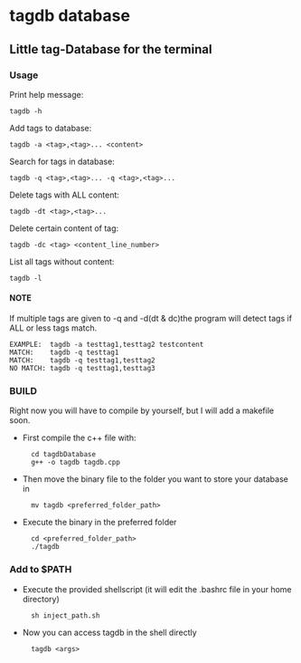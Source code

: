 # tagdb database
## Little tag-Database for the terminal
### Usage
Print help message:

    tagdb -h
    
Add tags to database:
 
    tagdb -a <tag>,<tag>... <content>

Search for tags in database:

    tagdb -q <tag>,<tag>... -q <tag>,<tag>...
    
Delete tags with ALL content:
    
    tagdb -dt <tag>,<tag>...
Delete certain content of tag:

    tagdb -dc <tag> <content_line_number>
List all tags without content:

    tagdb -l 
#### NOTE

If multiple tags are given to -q and -d(dt & dc)the program will detect tags if ALL or less tags match.

    EXAMPLE:  tagdb -a testtag1,testtag2 testcontent
    MATCH:    tagdb -q testtag1
    MATCH:    tagdb -q testtag1,testtag2
    NO MATCH: tagdb -q testtag1,testtag3
### BUILD
Right now you will have to compile by yourself, but I will add a makefile soon.
* First compile the c++ file with:

        cd tagdbDatabase
        g++ -o tagdb tagdb.cpp
* Then move the binary file to the folder you want to store your database in

        mv tagdb <preferred_folder_path>
* Execute the binary in the preferred folder

        cd <preferred_folder_path>
        ./tagdb
### Add to $PATH
* Execute the provided shellscript (it will edit the .bashrc file in your home directory)
        
        sh inject_path.sh
* Now you can access tagdb in the shell directly
        
        tagdb <args>

